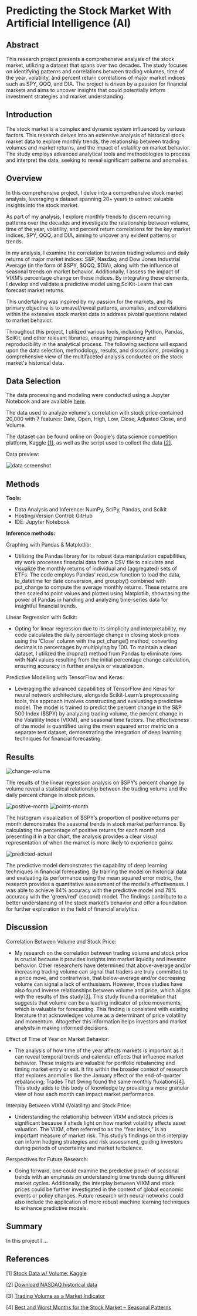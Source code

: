 # Predicting the Stock Market With Artificial Intelligence (AI)

## Abstract
This research project presents a comprehensive analysis of the stock market, utilizing a dataset that spans over two decades. The study focuses on identifying patterns and correlations between trading volumes, time of the year, volatility, and percent return correlations of major market indices such as SPY, QQQ, and DIA. The project is driven by a passion for financial markets and aims to uncover insights that could potentially inform investment strategies and market understanding.

## Introduction
The stock market is a complex and dynamic system influenced by various factors. This research delves into an extensive analysis of historical stock market data to explore monthly trends, the relationship between trading volumes and market returns, and the impact of volatility on market behavior. The study employs advanced analytical tools and methodologies to process and interpret the data, seeking to reveal significant patterns and anomalies.

## Overview
In this comprehensive project, I delve into a comprehensive stock market analysis, leveraging a dataset spanning 20+ years to extract valuable insights into the stock market.

As part of my analysis, I explore monthly trends to discern recurring patterns over the decades and investigate the relationship between volume, time of the year, volatility, and percent return correlations for the key market indices, SPY, QQQ, and DIA, aiming to uncover any evident patterns or trends.

In my analysis, I examine the correlation between trading volumes and daily returns of major market indices: S&P, Nasdaq, and Dow Jones Industrial Average (in the form of $SPY, $QQQ, $DIA), along with the influence of seasonal trends on market behavior. Additionally, I assess the impact of VIXM’s percentage change on these indices. By integrating these elements, I develop and validate a predictive model using SciKit-Learn that can forecast market returns.

This undertaking was inspired by my passion for the markets, and its primary objective is to unravel/reveal patterns, anomalies, and correlations within the extensive stock market data to address pivotal questions related to market behavior.

Throughout this project, I utilized various tools, including Python, Pandas, SciKit, and other relevant libraries, ensuring transparency and reproducibility in the analytical process. The following sections will expand upon the data selection, methodology, results, and discussions, providing a comprehensive view of the multifaceted analysis conducted on the stock market's historical data.

## Data Selection

The data processing and modeling were conducted using a Jupyter Notebook and are available [here](./Code/Stock-Data-Modeling_Notebook.ipynb).

The data used to analyze volume's correlation with stock price contained 20,000 with 7 features: Date, Open, High, Low, Close, Adjusted Close, and Volume.

The dataset can be found online on Google's data science competition platform, Kaggle [[1]](https://www.kaggle.com/datasets/jacksoncrow/stock-market-dataset), as well as the script used to collect the data [[2]](https://www.kaggle.com/code/jacksoncrow/download-nasdaq-historical-data/notebook).

Data preview:

![data screenshot](./Graphs%20&%20Images/stock-data.png)


## Methods
**Tools:**
- Data Analysis and Inference: NumPy, SciPy, Pandas, and Scikit
- Hosting/Version Control: GitHub
- IDE: Jupyter Notebook

**Inference methods:**

Graphing with Pandas & Matplotlib:
- Utilizing the Pandas library for its robust data manipulation capabilities, my work processes financial data from a CSV file to calculate and visualize the monthly returns of individual and (aggregated) sets of ETFs. The code employs Pandas’ read_csv function to load the data, to_datetime for date conversion, and groupby() combined with pct_change to compute the average monthly returns. These returns are then scaled to point values and plotted using Matplotlib, showcasing the power of Pandas in handling and analyzing time-series data for insightful financial trends.

Linear Regression with Scikit:
  - Opting for linear regression due to its simplicity and interpretability, my code calculates the daily percentage change in closing stock prices using the 'Close' column with the pct_change() method, converting decimals to percentages by multiplying by 100. To maintain a clean dataset, I utilized the dropna() method from Pandas to eliminate rows with NaN values resulting from the initial percentage change calculation, ensuring accuracy in further analysis or visualization.

Predictive Modelling with TensorFlow and Keras:
- Leveraging the advanced capabilities of TensorFlow and Keras for neural network architecture, alongside Scikit-Learn’s preprocessing tools, this approach involves constructing and evaluating a predictive model. The model is trained to predict the percent change in the S&P 500 Index ($SPY) by analyzing trading volume, the percent change in the Volatility Index (VIXM), and seasonal time factors. The effectiveness of the model is quantified using the mean squared error metric on a separate test dataset, demonstrating the integration of deep learning techniques for financial forecasting.


## Results
![change-volume](./Graphs%20&%20Images/pctchange-volume.png)

 The results of the linear regression analysis on $SPY’s percent change by volume reveal a statistical relationship between the trading volume and the daily percent change in stock prices.

![positive-month](./Graphs%20&%20Images/pctpositive-month.png)
![points-month](./Graphs%20&%20Images/points-month.png)

The histogram visualization of $SPY’s proportion of positive returns per month demonstrates the seasonal trends in stock market performance. By calculating the percentage of positive returns for each month and presenting it in a bar chart, the analysis provides a clear visual representation of when the market is more likely to experience gains.

![predicted-actual](./Graphs%20&%20Images/predicted-actual.png)

The predictive model demonstrates the capability of deep learning techniques in financial forecasting. By training the model on historical data and evaluating its performance using the mean squared error metric, the research provides a quantitative assessment of the model’s effectiveness. I was able to achieve 84% accuracy with the predictive model and 78% accuracy with the 'green/red' (second) model. The findings contribute to a better understanding of the stock market’s behavior and offer a foundation for further exploration in the field of financial analytics.

## Discussion

Correlation Between Volume and Stock Price: 
- My research on the correlation between trading volume and stock price is crucial because it provides insights into market liquidity and investor behavior. Other researchers have determined that above-average and/or increasing trading volume can signal that traders are truly committed to a price move, and contrariwise, that below-average and/or decreasing volume can signal a lack of enthusiasm. However, those studies have also found inverse relationships between volume and price, which aligns with the results of this study[[3]](https://www.schwab.com/learn/story/trading-volume-as-market-indicator#:~:text=An%20uptrend%20paired%20with%20increasing,buying%20and%20even%20higher%20prices). This study found a correlation that suggests that volume can be a leading indicator of price movements, which is valuable for forecasting. This finding is consistent with existing literature that acknowledges volume as a determinant of price volatility and momentum. Altogether this information helps investors and market analysts in making informed decisions.

Effect of Time of Year on Market Behavior:
- The analysis of how time of the year affects markets is important as it can reveal temporal trends and calendar effects that influence market behavior. These insights are valuable for portfolio rebalancing and timing market entry or exit. It fits within the broader context of research that explores anomalies like the January effect or the end-of-quarter rebalancing; Trades That Swing found the same monthly fluxations[[4]](https://tradethatswing.com/seasonal-patterns-of-the-stock-market/). This study adds to this body of knowledge by providing a more granular view of how each month can impact market performance.

Interplay Between VIXM (Volatility) and Stock Price:
- Understanding the relationship between VIXM and stock prices is significant because it sheds light on how market volatility affects asset valuation. The VIXM, often referred to as the “fear index,” is an important measure of market risk. This study’s findings on this interplay can inform hedging strategies and risk assessment, guiding investors during periods of uncertainty and market turbulence.

Perspectives for Future Research:
- Going forward, one could examine the predictive power of seasonal trends with an emphasis on understanding time trends during different market cycles. Additionally, the interplay between VIXM and stock prices could be further investigated in the context of global economic events or policy changes. Future research with neural networks could also include the application of more robust machine learning techniques to enhance predictive models.

## Summary
In this project I ...

## References
[1] [Stock Data w/ Volume: Kaggle](https://www.kaggle.com/datasets/jacksoncrow/stock-market-dataset)

[2] [Download NASDAQ historical data](https://www.kaggle.com/code/jacksoncrow/download-nasdaq-historical-data/notebook)

[3] [Trading Volume as a Market Indicator](https://www.schwab.com/learn/story/trading-volume-as-market-indicator#:~:text=An%20uptrend%20paired%20with%20increasing,buying%20and%20even%20higher%20prices)

[4] [Best and Worst Months for the Stock Market – Seasonal Patterns](https://tradethatswing.com/seasonal-patterns-of-the-stock-market/)
